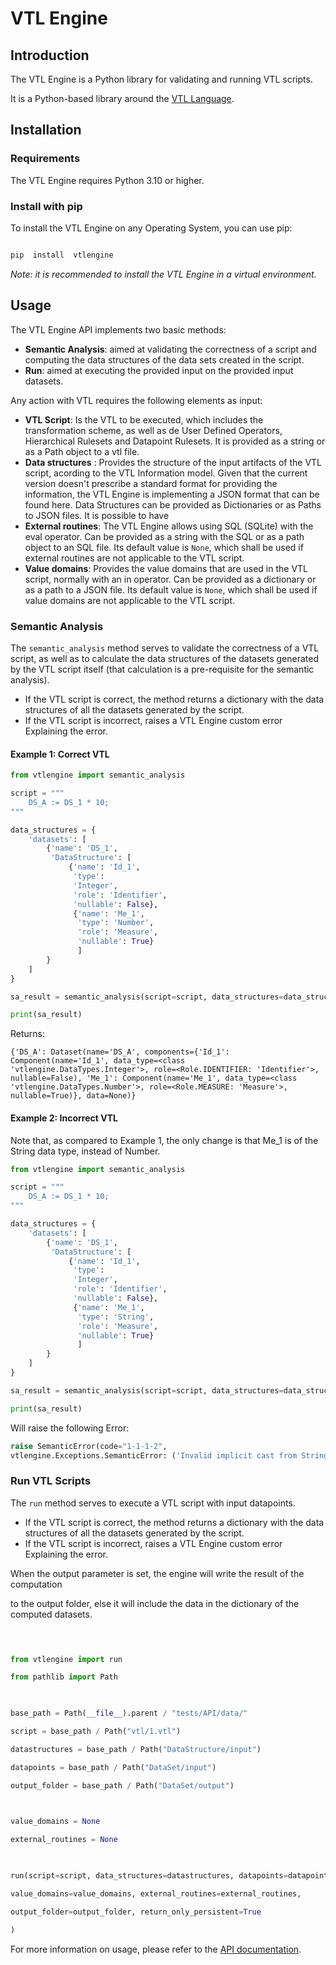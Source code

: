 
# VTL Engine

  

## Introduction

  

The VTL Engine is a Python library for validating and running VTL scripts.

It is a Python-based library around the [VTL Language](http://sdmx.org/?page_id=5096).

  

## Installation

  

### Requirements

  

The VTL Engine requires Python 3.10 or higher.

  

### Install with pip

To install the VTL Engine on any Operating System, you can use pip:

  

```bash

pip  install  vtlengine

```

  

*Note: it is recommended to install the VTL Engine in a virtual environment.*

  
  

## Usage

  

The VTL Engine API implements two basic methods:

 * **Semantic Analysis**: aimed at validating the correctness of a script and computing the data structures of the data sets created in the script.
 * **Run**: aimed at executing the provided input on the provided input datasets.

  Any action with VTL requires the following elements as input:
  
 * **VTL Script**: Is the VTL to be executed, which includes the transformation scheme, as well as de User Defined Operators, Hierarchical Rulesets and Datapoint Rulesets. It is provided as a string or as a Path object to a vtl file.
 * **Data structures** : Provides the structure of the input artifacts of the VTL script, acording to the VTL Information model. Given that the current version doesn't prescribe a standard format for providing the information, the VTL Engine is implementing a JSON format that can be found here. Data Structures can be provided as Dictionaries or as Paths to JSON files. It is possible to have 
 * **External routines**: The VTL Engine allows using SQL (SQLite) with the eval operator. Can be provided as a string with the SQL or as a path object to an SQL file. Its default value is `None`, which shall be used if external routines are not applicable to the VTL script.
 * **Value domains**: Provides the value domains that are used in the VTL script, normally with an in operator. Can be provided as a dictionary or as a path to a JSON file.   Its default value is `None`, which shall be used if value domains are not applicable to the VTL script.
 

### Semantic Analysis

The `semantic_analysis` method serves to validate the correctness of a VTL script, as well as to calculate the data structures of the datasets generated by the VTL script itself (that calculation is a pre-requisite for the semantic analysis).

* If the VTL script is correct, the method returns a dictionary with the data structures of all the datasets generated by the script.
* If the VTL script is incorrect, raises a VTL Engine custom error Explaining the error.
  

#### Example 1: Correct VTL

```python
from vtlengine import semantic_analysis

script = """
    DS_A := DS_1 * 10;
"""

data_structures = {
    'datasets': [
        {'name': 'DS_1',
         'DataStructure': [
             {'name': 'Id_1', 
              'type': 
              'Integer', 
              'role': 'Identifier', 
              'nullable': False},
              {'name': 'Me_1',
               'type': 'Number',
               'role': 'Measure',
               'nullable': True}
               ]
        }
    ]
}

sa_result = semantic_analysis(script=script, data_structures=data_structures)

print(sa_result)

```

Returns:

```
{'DS_A': Dataset(name='DS_A', components={'Id_1': Component(name='Id_1', data_type=<class 'vtlengine.DataTypes.Integer'>, role=<Role.IDENTIFIER: 'Identifier'>, nullable=False), 'Me_1': Component(name='Me_1', data_type=<class 'vtlengine.DataTypes.Number'>, role=<Role.MEASURE: 'Measure'>, nullable=True)}, data=None)}
```

#### Example 2: Incorrect VTL
Note that, as compared to Example 1, the only change is that Me_1 is of the String data type, instead of Number.

```python
from vtlengine import semantic_analysis

script = """
    DS_A := DS_1 * 10;
"""

data_structures = {
    'datasets': [
        {'name': 'DS_1',
         'DataStructure': [
             {'name': 'Id_1', 
              'type': 
              'Integer', 
              'role': 'Identifier', 
              'nullable': False},
              {'name': 'Me_1',
               'type': 'String',
               'role': 'Measure',
               'nullable': True}
               ]
        }
    ]
}

sa_result = semantic_analysis(script=script, data_structures=data_structures)

print(sa_result)

```  

Will raise the following Error:

``` python
raise SemanticError(code="1-1-1-2",
vtlengine.Exceptions.SemanticError: ('Invalid implicit cast from String and Integer to Number.', '1-1-1-2')
```


### Run VTL Scripts


The `run` method serves to execute a VTL script with input datapoints. 
* If the VTL script is correct, the method returns a dictionary with the data structures of all the datasets generated by the script.
* If the VTL script is incorrect, raises a VTL Engine custom error Explaining the error.


When the output parameter is set, the engine will write the result of the computation

to the output folder, else it will include the data in the dictionary of the computed datasets.
  

  

```python

  

from vtlengine import run

from pathlib import Path

  

base_path = Path(__file__).parent / "tests/API/data/"

script = base_path / Path("vtl/1.vtl")

datastructures = base_path / Path("DataStructure/input")

datapoints = base_path / Path("DataSet/input")

output_folder = base_path / Path("DataSet/output")

  

value_domains = None

external_routines = None

  

run(script=script, data_structures=datastructures, datapoints=datapoints,

value_domains=value_domains, external_routines=external_routines,

output_folder=output_folder, return_only_persistent=True

)

```



  

For more information on usage, please refer to the [API documentation](https://docs.vtlengine.meaningfuldata.eu/api.html).